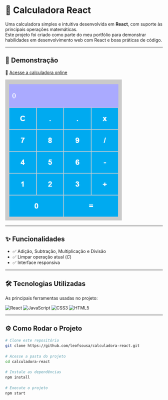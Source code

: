 # 🧮 Calculadora React

Uma calculadora simples e intuitiva desenvolvida em **React**, com suporte às principais operações matemáticas.  
Este projeto foi criado como parte do meu portfólio para demonstrar habilidades em desenvolvimento web com React e boas práticas de código.

---

## 📱 Demonstração

🔗 [Acesse a calculadora online](https://seu-usuario.github.io/calculadora-react)  

![Screenshot da calculadora](./assets/screenshot.png)

---

## ✨ Funcionalidades

- ✅ Adição, Subtração, Multiplicação e Divisão  
- ✅ Limpar operação atual (*C*)  
- ✅ Interface responsiva  

---

## 🛠️ Tecnologias Utilizadas

As principais ferramentas usadas no projeto:

![React](https://img.shields.io/badge/React-20232A?style=for-the-badge&logo=react&logoColor=61DAFB)
![JavaScript](https://img.shields.io/badge/JavaScript-F7E017?style=for-the-badge&logo=javascript&logoColor=black)
![CSS3](https://img.shields.io/badge/CSS3-1572B6?style=for-the-badge&logo=css3&logoColor=white)
![HTML5](https://img.shields.io/badge/HTML5-E34F26?style=for-the-badge&logo=html5&logoColor=white)

---

## ⚙️ Como Rodar o Projeto

```bash
# Clone este repositório
git clone https://github.com/leofsousa/calculadora-react.git

# Acesse a pasta do projeto
cd calculadora-react

# Instale as dependências
npm install

# Execute o projeto
npm start
